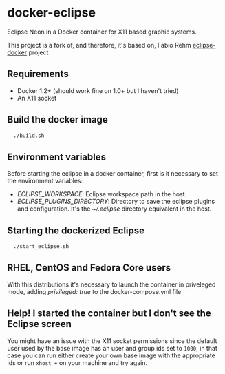 # docker-eclipse

Eclipse Neon in a Docker container for X11 based graphic systems.

This project is a fork of, and therefore, it's based on, Fabio Rehm [eclipse-docker](https://github.com/fgrehm/docker-eclipse) project

## Requirements

* Docker 1.2+ (should work fine on 1.0+ but I haven't tried)
* An X11 socket

## Build the docker image
```sh
  ./build.sh
```
## Environment variables
Before starting the eclipse in a docker container, first is it necessary to set the environment variables:

* *ECLIPSE_WORKSPACE*: Eclipse workspace path in the host.
* *ECLIPSE_PLUGINS_DIRECTORY*: Directory to save the eclipse plugins and configuration. It's the *~/.eclipse* directory equivalent in the host.

## Starting the dockerized Eclipse
```sh
  ./start_eclipse.sh
```
## RHEL, CentOS and Fedora Core users
With this distributions it's necessary to launch the container in priveleged mode, adding *privileged: true* to the docker-compose.yml file

## Help! I started the container but I don't see the Eclipse screen
You might have an issue with the X11 socket permissions since the default user
used by the base image has an user and group ids set to `1000`, in that case
you can run either create your own base image with the appropriate ids or run
`xhost +` on your machine and try again.
